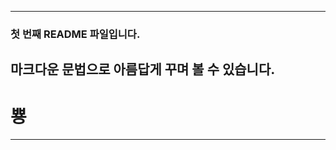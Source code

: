 **************************************************
### 첫 번째 README 파일입니다.
## 마크다운 문법으로 아름답게 꾸며 볼 수 있습니다.
# 뿅
--------------------------------------------------
